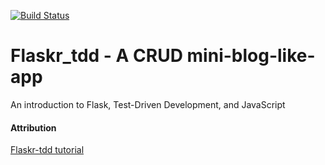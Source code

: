 [![Build Status](https://travis-ci.org/artorious/flaskr_tdd.svg?branch=travisCI-and-coveralls)](https://travis-ci.org/artorious/flaskr_tdd) 

# Flaskr_tdd - A CRUD mini-blog-like-app
An introduction to Flask, Test-Driven Development, and JavaScript


#### Attribution
[Flaskr-tdd tutorial](https://github.com/mjhea0/flaskr-tdd)
